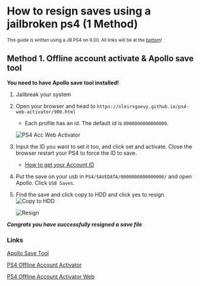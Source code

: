 # How to resign saves using a jailbroken ps4 (1 Method)
<sub> This guide is written using a JB PS4 on 9.00. All links will be at the [bottom](https://github.com/That-Kidd/ps-resources/blob/main/PS4/Resign/README.md#links)!</sub>

## Method 1. Offline account activate & Apollo save tool
  **You need to have Apollo save tool installed!**
  1. Jailbreak your system
  2. Open your browser and head to `https://sleirsgoevy.github.io/ps4-web-activator/900.html`
      - Each profile has an id. The default id is `0000000000000000`. 
      
      ![PS4 Acc Web Activator](https://cdn.discordapp.com/attachments/999734831195893911/1019343058569023528/20220913142938.jpg)
      
  3. Input the ID you want to set it too, and click set and activate. Close the browser restart your PS4 to force the ID to save.
      - [How to get your Account ID](https://github.com/That-Kidd/ps-resources/blob/main/PS4/Account%20ID/README.md#how-to-get-the-account-id)
  4. Put the save on your usb in `PS4/SAVEDATA/0000000000000000/` and open Apollo. Click `USB Saves`.
  5. Find the save and click copy to HDD and click yes to resign.
     ![Copy to HDD](https://cdn.discordapp.com/attachments/1019440961169928323/1019441126169649282/Apollo_Save_Tool_20220913224658.jpg)
     
     ![Resign](https://cdn.discordapp.com/attachments/1019440961169928323/1019441126639419422/Apollo_Save_Tool_20220913224708.jpg)

 ***Congrats you have successfully resigned a save file***
 
 ### Links
[Apollo Save Tool](https://github.com/bucanero/apollo-ps4/releases/tag/v1.2.0)

[PS4 Offline Account Activator](https://github.com/charlyzard/PS4OfflineAccountActivator)

[PS4 Offline Account Activator Web](https://sleirsgoevy.github.io/ps4-web-activator/900.html)



